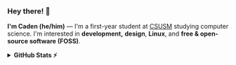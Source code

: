 ### Hey there! 👋

**I'm Caden (he/him)** — I'm a first-year student at [CSUSM](https://www.csusm.edu) studying computer science. I'm interested in **development,** **design**, **Linux**, and **free & open-source software (FOSS)**. 

<details>
    <summary><b>GitHub Stats ⚡</b></summary>
    <br>
    <a href="https://github.com/anuraghazra/github-readme-stats">
        <img src="https://github-readme-stats.vercel.app/api?username=lutrine&title_color=539bf5&bg_color=22272e&text_color=cdd9e5&icon_color=539bf5&border_color=444c56&count_private=true" />
    </a>
    <a href="https://github.com/anuraghazra/github-readme-stats">
        <img src="https://github-readme-stats.vercel.app/api/top-langs/?username=lutrine&title_color=539bf5&bg_color=22272e&text_color=cdd9e5&icon_color=539bf5&border_color=444c56&count_private=true&layout=compact" />
    </a>
</details>
